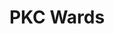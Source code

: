 ---
schema: default
title: PKC Wards
organization: Perth and Kinross Council
notes: >-
    <p>Electoral ward boundaries for Perth and Kinross council. For more information on using the data see </p><p><a href="https://www.ordnancesurvey.co.uk/business-and-government/products/boundary-line.html">https://www.ordnancesurvey.co.uk/business-and-government/products/boundary-line.html</a></p>
resources:
  - name: PKC Wards HTML
  - url: >-
      http://opendata-pkc.opendata.arcgis.com/datasets/7dae2aa0df664c978684656aac40f894_0
  - format: HTML

  - name: PKC Wards ESRI REST
  - url: >-
      https://services.arcgis.com/pfFDYSlYcp7mabvZ/arcgis/rest/services/PKC_Wards/FeatureServer/0
  - format: ESRI REST

  - name: PKC Wards GEOJSON
  - url: >-
      http://opendata-pkc.opendata.arcgis.com/datasets/7dae2aa0df664c978684656aac40f894_0.geojson
  - format: GEOJSON

  - name: PKC Wards CSV
  - url: >-
      http://opendata-pkc.opendata.arcgis.com/datasets/7dae2aa0df664c978684656aac40f894_0.csv
  - format: CSV

  - name: PKC Wards KML
  - url: >-
      http://opendata-pkc.opendata.arcgis.com/datasets/7dae2aa0df664c978684656aac40f894_0.kml
  - format: KML

  - name: PKC Wards ZIP
  - url: >-
      http://opendata-pkc.opendata.arcgis.com/datasets/7dae2aa0df664c978684656aac40f894_0.zip
  - format: ZIP
license: Open Government Licence 3.0 (United Kingdom)
category:

  - ArcGIS,Service Definition,adminstrative,boundaries,sd,ward
maintainer: Perth and Kinross Council
maintainer_email: someone@example.com
---